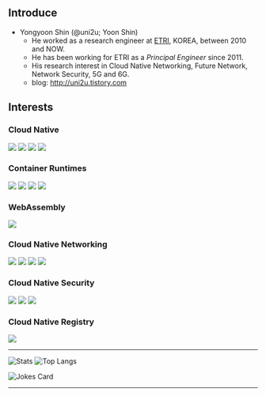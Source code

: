## Introduce
- Yongyoon Shin (@uni2u; Yoon Shin)
  - He worked as a research engineer at [ETRI](https://etri.re.kr/eng/main/main.etri), KOREA, between 2010 and NOW.
  - He has been working for ETRI as a _Principal Engineer_ since 2011.
  - His research interest in Cloud Native Networking, Future Network, Network Security, 5G and 6G.
  - blog: http://uni2u.tistory.com

## Interests
<!--
icons: https://simpleicons.org/
badges: https://shields.io/
-->
### Cloud Native
<span><img src="https://img.shields.io/badge/OpenStack-ED1944?style=for-the-badge&logo=OpenStack&logoColor=white"></span>
<span><img src="https://img.shields.io/badge/CNCF-231F20?style=for-the-badge&logo=CNCF&logoColor=white"></span>
<span><img src="https://img.shields.io/badge/kubernetes-326CE5?style=for-the-badge&logo=Kubernetes&logoColor=white"></span>
<span><img src="https://img.shields.io/badge/knative-0865AD?style=for-the-badge&logo=Knative&logoColor=white"></span>
  
### Container Runtimes
<span><img src="https://img.shields.io/badge/Docker-2496ED?style=for-the-badge&logo=Docker&logoColor=white"></span>
<span><img src="https://img.shields.io/badge/Podman-892CA0?style=for-the-badge&logo=Podman&logoColor=white"></span>
<span><img src="https://img.shields.io/badge/containerd-575757?style=for-the-badge&logo=containerd&logoColor=white"></span>
<span><img src="https://img.shields.io/badge/CRI--O-294172?style=for-the-badge&logo=CRI-O&logoColor=white"></span>

### WebAssembly
<span><img src="https://img.shields.io/badge/webassembly-654FF0?style=for-the-badge&logo=webassembly&logoColor=white"></span>

### Cloud Native Networking
<span><img src="https://img.shields.io/badge/Cilium-F8C517?style=for-the-badge&logo=Cilium&logoColor=white"></span>
<span><img src="https://img.shields.io/badge/CNI-00B0AD?style=for-the-badge&logo=Container Network Interface&logoColor=white"></span>
<span><img src="https://img.shields.io/badge/EnvoyProxy-AC6199?style=for-the-badge&logo=EnvoyProxy&logoColor=white"></span>
<span><img src="https://img.shields.io/badge/Linkerd-2BEDA7?style=for-the-badge&logo=Linkerd&logoColor=white"></span>
  
### Cloud Native Security
<span><img src="https://img.shields.io/badge/Falco-00B4C8?style=for-the-badge&logo=Falco&logoColor=white"></span>
<span><img src="https://img.shields.io/badge/notary-000000?style=for-the-badge&logo=notary&logoColor=white"></span>
<span><img src="https://img.shields.io/badge/OPA-7D9199?style=for-the-badge&logo=Open Policy Agent&logoColor=white"></span>
  
### Cloud Native Registry
<span><img src="https://img.shields.io/badge/Harbor-60B932?style=for-the-badge&logo=Harbor&logoColor=white"></span>

---
<!--  
# Top 5 Badges That Will Take Your GitHub Repository to the Next Level
## 1. GitHub Stats
![Your Repository's Stats](https://github-readme-stats.vercel.app/api?username=Tanu-N-Prabhu&show_icons=true)
## 2. Most Used Languages
![Your Repository's Stats](https://github-readme-stats.vercel.app/api/top-langs/?username=Tanu-N-Prabhu&theme=blue-green)
## 3. Contributors Badge
![Your Repository's Stats](https://contrib.rocks/image?repo=Tanu-N-Prabhu/Python)
## 4. Random Joke Generator
![Jokes Card](https://readme-jokes.vercel.app/api)
## 5. Profile View Counter
![Profile View Counter](https://komarev.com/ghpvc/?username=Tanu-N-Prabhu)
### Repository View Counter - HITS
![Hits](https://hitcounter.pythonanywhere.com/count/tag.svg?url=https://github.com/Tanu-N-Prabhu/Python)
-->

![Stats](https://github-readme-stats-sand-six-91.vercel.app/api?username=uni2u&show_icons=true&count_private=true&line_height=24&theme=nord&hide=stars)
![Top Langs](https://github-readme-stats-sand-six-91.vercel.app/api/top-langs/?username=uni2u&layout=compact&theme=nord)

![Jokes Card](https://readme-jokes.vercel.app/api)

---
